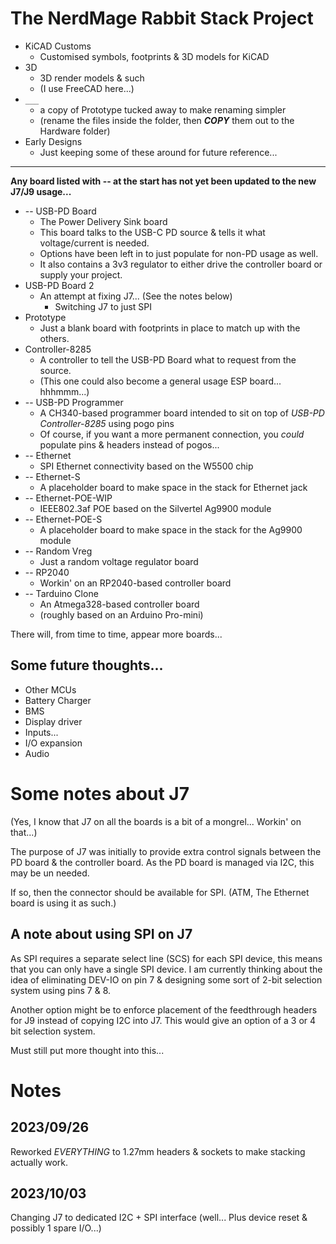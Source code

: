 # The NerdMage Rabbit Stack  Project

* KiCAD Customs
  * Customised symbols, footprints & 3D models for KiCAD
* 3D
  * 3D render models & such
  * (I use FreeCAD here...)
* `___`
  * a copy of Prototype tucked away to make renaming simpler
  * (rename the files inside the folder, then ***COPY*** them out to the Hardware folder)
* Early Designs
  * Just keeping some of these around for future reference...

---

**Any board listed with -- at the start has not yet been updated to the new J7/J9 usage...**

* -- USB-PD Board
  * The Power Delivery Sink board
  * This board talks to the USB-C PD source & tells it what voltage/current is needed.
  * Options have been left in to just populate for non-PD usage as well.
  * It also contains a 3v3 regulator to either drive the controller board or supply your project.
* USB-PD Board 2
  * An attempt at fixing J7... (See the notes below)
    * Switching J7 to just SPI
* Prototype
  * Just a blank board with footprints in place to match up with the others.
* Controller-8285
  * A controller to tell the USB-PD Board what to request from the source.
  * (This one could also become a general usage ESP board... hhhmmm...)
* -- USB-PD Programmer
  * A CH340-based programmer board intended to sit on top of _USB-PD Controller-8285_ using pogo pins
  * Of course, if you want a more permanent connection, you _could_ populate pins & headers instead of pogos...
* -- Ethernet
  * SPI Ethernet connectivity based on the W5500 chip
* -- Ethernet-S
  * A placeholder board to make space in the stack for Ethernet jack
* -- Ethernet-POE-WIP
  * IEEE802.3af POE based on the Silvertel Ag9900 module
* -- Ethernet-POE-S
  * A placeholder board to make space in the stack for the Ag9900 module
* -- Random Vreg
  * Just a random voltage regulator board
* -- RP2040
  * Workin' on an RP2040-based controller board
* -- Tarduino Clone
  * An Atmega328-based controller board
  * (roughly based on an Arduino Pro-mini)
  
There will, from time to time, appear more boards...

## Some future thoughts...

* Other MCUs
* Battery Charger
* BMS
* Display driver
* Inputs...
* I/O expansion
* Audio

# Some notes about J7
(Yes, I know that J7 on all the boards is a bit of a mongrel...  Workin' on that...)

The purpose of J7 was initially to provide extra control signals between the PD board & the controller board.  As the PD board is managed via I2C, this may be un needed.

If so, then the connector should be available for SPI.  (ATM, The Ethernet board is using it as such.)

## A note about using SPI on J7
As SPI requires a separate select line (SCS) for each SPI device, this means that you can only have a single SPI device.  I am currently thinking about the idea of eliminating DEV-IO on pin 7 & designing some sort of 2-bit selection system using pins 7 & 8.

Another option might be to enforce placement of the feedthrough headers for J9 instead of copying I2C into J7.  This would give an option of a 3 or 4 bit selection system.

Must still put more thought into this...

# Notes
## 2023/09/26
Reworked *EVERYTHING* to 1.27mm headers & sockets to make stacking actually work.

## 2023/10/03
Changing J7 to dedicated I2C + SPI interface (well... Plus device reset & possibly 1 spare I/O...)
